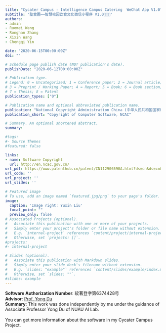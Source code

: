 ```yaml
---
title: "Cycater Campus - Intelligence Campus Catering  WeChat App V1.0"
subtitle: '塾食圈——智慧校园饮食文化微信小程序 V1.0🏫🥟📲'
authors:
- admin
- Ruomei Wang
- Ronghan Zhang
- Xixin Wang
- Chengqi Yin

date: "2020-06-15T00:00:00Z"
doi: ""

# Schedule page publish date (NOT publication's date).
publishDate: "2020-06-12T00:00:00Z"

# Publication type.
# Legend: 0 = Uncategorized; 1 = Conference paper; 2 = Journal article;
# 3 = Preprint / Working Paper; 4 = Report; 5 = Book; 6 = Book section;
# 7 = Thesis; 8 = Patent
publication_types: ["0"]

# Publication name and optional abbreviated publication name.
publication: "National Copyright Administration China (中华人民共和国国家版权局)"
publication_short: "Copyright of Computer Software, NCAC"

# Summary. An optional shortened abstract.
summary:

#tags:
#- Source Themes
#featured: false

links:
- name: Software Copyright 
  url: http://en.ncac.gov.cn/
url_pdf: https://www.patenthub.cn/patent/CN112906590A.html?ds=cn&ds=cn&dm=mix&p=1&ps=10&s=score!&m=none&q=%E4%B8%9C%E5%8C%97%E5%86%9C%E4%B8%9A%E5%A4%A7%E5%AD%A6%20%E5%88%98%E5%AE%87%E6%98%95#/pdf
url_code: ''
url_project: ''
url_slides: ''

# Featured image
# To use, add an image named `featured.jpg/png` to your page's folder. 
image:
  caption: 'Image right: Yuxin Liu'
  focal_point: ""
  preview_only: false
# Associated Projects (optional).
#   Associate this publication with one or more of your projects.
#   Simply enter your project's folder or file name without extension.
#   E.g. `internal-project` references `content/project/internal-project/index.md`.
#   Otherwise, set `projects: []`.
#projects:
#- internal-project

# Slides (optional).
#   Associate this publication with Markdown slides.
#   Simply enter your slide deck's filename without extension.
#   E.g. `slides: "example"` references `content/slides/example/index.md`.
#   Otherwise, set `slides: ""`.
#slides: example
---
```

**Software Authorization Number**: 软著登字第6374428号 <br>
**Advisor**: [Prof. Yong Du](http://dqxx.neau.edu.cn/info/1089/2087.htm)<br>
**Summary**: This work was done independently by me under the guidance of Associate Professor Yong Du of NUAU AI Lab.<br>
<br>You can get more information about the software in my Cycater Campus Project.



